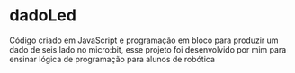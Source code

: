 # dadoLed
Código criado em JavaScript e programação em bloco para produzir um dado de seis lado no micro:bit, esse projeto foi desenvolvido por mim para ensinar lógica de programação para alunos de robótica 
